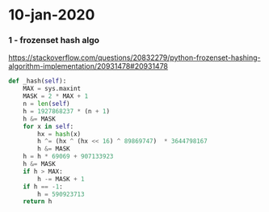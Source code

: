 # 10-jan-2020

### 1 - frozenset hash algo

https://stackoverflow.com/questions/20832279/python-frozenset-hashing-algorithm-implementation/20931478#20931478

```python
def _hash(self):
    MAX = sys.maxint
    MASK = 2 * MAX + 1
    n = len(self)
    h = 1927868237 * (n + 1)
    h &= MASK
    for x in self:
        hx = hash(x)
        h ^= (hx ^ (hx << 16) ^ 89869747)  * 3644798167
        h &= MASK
    h = h * 69069 + 907133923
    h &= MASK
    if h > MAX:
        h -= MASK + 1
    if h == -1:
        h = 590923713
    return h
```
